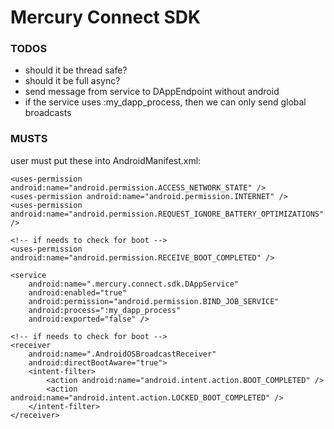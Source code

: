 # Mercury Connect SDK

### TODOS
- should it be thread safe?
- should it be full async?
- send message from service to DAppEndpoint without android
- if the service uses :my_dapp_process, then we can only send global broadcasts

### MUSTS

user must put these into AndroidManifest.xml:
```$xml
<uses-permission android:name="android.permission.ACCESS_NETWORK_STATE" />
<uses-permission android:name="android.permission.INTERNET" />
<uses-permission android:name="android.permission.REQUEST_IGNORE_BATTERY_OPTIMIZATIONS" />

<!-- if needs to check for boot -->
<uses-permission android:name="android.permission.RECEIVE_BOOT_COMPLETED" />

<service
    android:name=".mercury.connect.sdk.DAppService"
    android:enabled="true"
    android:permission="android.permission.BIND_JOB_SERVICE"
    android:process=":my_dapp_process"
    android:exported="false" />

<!-- if needs to check for boot -->
<receiver
    android:name=".AndroidOSBroadcastReceiver"
    android:directBootAware="true">
    <intent-filter>
        <action android:name="android.intent.action.BOOT_COMPLETED" />
        <action android:name="android.intent.action.LOCKED_BOOT_COMPLETED" />
    </intent-filter>
</receiver>
```